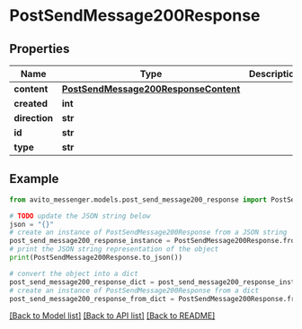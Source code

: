 # PostSendMessage200Response


## Properties

Name | Type | Description | Notes
------------ | ------------- | ------------- | -------------
**content** | [**PostSendMessage200ResponseContent**](PostSendMessage200ResponseContent.md) |  | [optional] 
**created** | **int** |  | [optional] 
**direction** | **str** |  | [optional] 
**id** | **str** |  | [optional] 
**type** | **str** |  | [optional] 

## Example

```python
from avito_messenger.models.post_send_message200_response import PostSendMessage200Response

# TODO update the JSON string below
json = "{}"
# create an instance of PostSendMessage200Response from a JSON string
post_send_message200_response_instance = PostSendMessage200Response.from_json(json)
# print the JSON string representation of the object
print(PostSendMessage200Response.to_json())

# convert the object into a dict
post_send_message200_response_dict = post_send_message200_response_instance.to_dict()
# create an instance of PostSendMessage200Response from a dict
post_send_message200_response_from_dict = PostSendMessage200Response.from_dict(post_send_message200_response_dict)
```
[[Back to Model list]](../README.md#documentation-for-models) [[Back to API list]](../README.md#documentation-for-api-endpoints) [[Back to README]](../README.md)


